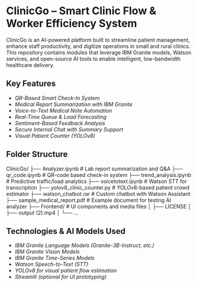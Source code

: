 # ClinicGo – Smart Clinic Flow & Worker Efficiency System

ClinicGo is an AI-powered platform built to streamline patient management, enhance staff productivity, and digitize operations in small and rural clinics. This repository contains modules that leverage IBM Granite models, Watson services, and open-source AI tools to enable intelligent, low-bandwidth healthcare delivery.

## Key Features

* *QR-Based Smart Check-In System*
* *Medical Report Summarization with IBM Granite*
* *Voice-to-Text Medical Note Automation*
* *Real-Time Queue & Load Forecasting*
* *Sentiment-Based Feedback Analysis*
* *Secure Internal Chat with Summary Support*
* *Visual Patient Counter (YOLOv8)*

## Folder Structure


ClinicGo/
├── Analyzer.ipynb             # Lab report summarization and Q&A
├── qr_code.ipynb              # QR-code based check-in system
├── trend_analysis.ipynb       # Predictive traffic/load analytics
├── voicetotext.ipynb          # Watson STT for transcription
├── yolov8_clinic_counter.py   # YOLOv8-based patient crowd estimator
├── watson_chatbot.rar         # Custom chatbot with Watson Assistant
├── sample_medical_report.pdf  # Example document for testing AI analyzer
├── Frontend/                  # UI components and media files
│   ├── LICENSE
│   ├── output (2).mp4
│   └── ...


## Technologies & AI Models Used

* *IBM Granite Language Models (Granite-3B-Instruct, etc.)*
* *IBM Granite Vision Models*
* *IBM Granite Time-Series Models*
* *Watson Speech-to-Text (STT)*
* *YOLOv8 for visual patient flow estimation*
* *Streamlit (optional for UI prototyping)*
